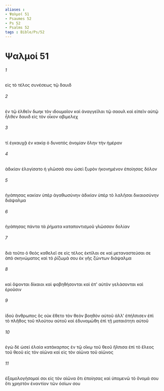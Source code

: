 ```yaml
---
aliases : 
- Ψαλμοί 51
- Psaumes 52
- Ps 52
- Psalms 52
tags : Bible/Ps/52
---
```


# Ψαλμοί 51

###### 1
εἰς τὸ τέλος συνέσεως τῷ δαυιδ
###### 2
ἐν τῷ ἐλθεῖν δωηκ τὸν ιδουμαῖον καὶ ἀναγγεῖλαι τῷ σαουλ καὶ εἰπεῖν αὐτῷ ἦλθεν δαυιδ εἰς τὸν οἶκον αβιμελεχ
###### 3
τί ἐγκαυχᾷ ἐν κακίᾳ ὁ δυνατός ἀνομίαν ὅλην τὴν ἡμέραν
###### 4
ἀδικίαν ἐλογίσατο ἡ γλῶσσά σου ὡσεὶ ξυρὸν ἠκονημένον ἐποίησας δόλον
###### 5
ἠγάπησας κακίαν ὑπὲρ ἀγαθωσύνην ἀδικίαν ὑπὲρ τὸ λαλῆσαι δικαιοσύνην διάψαλμα
###### 6
ἠγάπησας πάντα τὰ ῥήματα καταποντισμοῦ γλῶσσαν δολίαν
###### 7
διὰ τοῦτο ὁ θεὸς καθελεῖ σε εἰς τέλος ἐκτίλαι σε καὶ μεταναστεύσαι σε ἀπὸ σκηνώματος καὶ τὸ ῥίζωμά σου ἐκ γῆς ζώντων διάψαλμα
###### 8
καὶ ὄψονται δίκαιοι καὶ φοβηθήσονται καὶ ἐπ' αὐτὸν γελάσονται καὶ ἐροῦσιν
###### 9
ἰδοὺ ἄνθρωπος ὃς οὐκ ἔθετο τὸν θεὸν βοηθὸν αὐτοῦ ἀλλ' ἐπήλπισεν ἐπὶ τὸ πλῆθος τοῦ πλούτου αὐτοῦ καὶ ἐδυναμώθη ἐπὶ τῇ ματαιότητι αὐτοῦ
###### 10
ἐγὼ δὲ ὡσεὶ ἐλαία κατάκαρπος ἐν τῷ οἴκῳ τοῦ θεοῦ ἤλπισα ἐπὶ τὸ ἔλεος τοῦ θεοῦ εἰς τὸν αἰῶνα καὶ εἰς τὸν αἰῶνα τοῦ αἰῶνος
###### 11
ἐξομολογήσομαί σοι εἰς τὸν αἰῶνα ὅτι ἐποίησας καὶ ὑπομενῶ τὸ ὄνομά σου ὅτι χρηστὸν ἐναντίον τῶν ὁσίων σου
